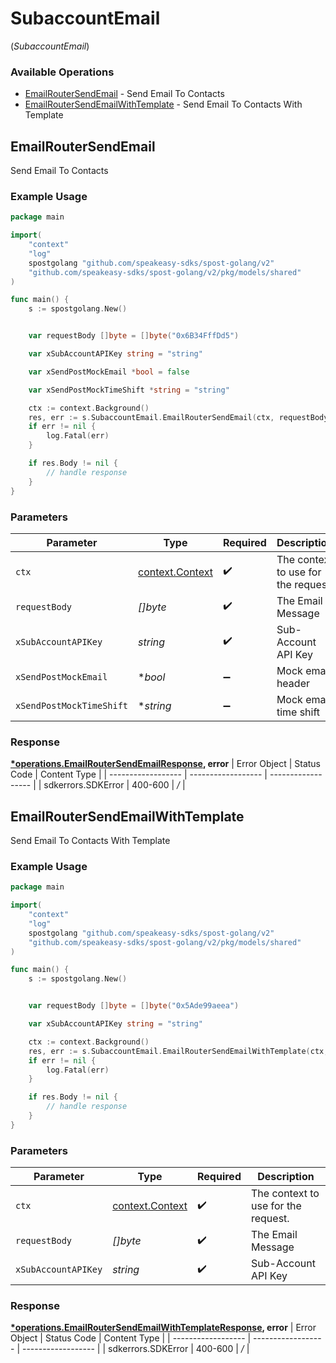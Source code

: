 # SubaccountEmail
(*SubaccountEmail*)

### Available Operations

* [EmailRouterSendEmail](#emailroutersendemail) - Send Email To Contacts
* [EmailRouterSendEmailWithTemplate](#emailroutersendemailwithtemplate) - Send Email To Contacts With Template

## EmailRouterSendEmail

Send Email To Contacts

### Example Usage

```go
package main

import(
	"context"
	"log"
	spostgolang "github.com/speakeasy-sdks/spost-golang/v2"
	"github.com/speakeasy-sdks/spost-golang/v2/pkg/models/shared"
)

func main() {
    s := spostgolang.New()


    var requestBody []byte = []byte("0x6B34FffDd5")

    var xSubAccountAPIKey string = "string"

    var xSendPostMockEmail *bool = false

    var xSendPostMockTimeShift *string = "string"

    ctx := context.Background()
    res, err := s.SubaccountEmail.EmailRouterSendEmail(ctx, requestBody, xSubAccountAPIKey, xSendPostMockEmail, xSendPostMockTimeShift)
    if err != nil {
        log.Fatal(err)
    }

    if res.Body != nil {
        // handle response
    }
}
```

### Parameters

| Parameter                                             | Type                                                  | Required                                              | Description                                           |
| ----------------------------------------------------- | ----------------------------------------------------- | ----------------------------------------------------- | ----------------------------------------------------- |
| `ctx`                                                 | [context.Context](https://pkg.go.dev/context#Context) | :heavy_check_mark:                                    | The context to use for the request.                   |
| `requestBody`                                         | *[]byte*                                              | :heavy_check_mark:                                    | The Email Message                                     |
| `xSubAccountAPIKey`                                   | *string*                                              | :heavy_check_mark:                                    | Sub-Account API Key                                   |
| `xSendPostMockEmail`                                  | **bool*                                               | :heavy_minus_sign:                                    | Mock email header                                     |
| `xSendPostMockTimeShift`                              | **string*                                             | :heavy_minus_sign:                                    | Mock email time shift                                 |


### Response

**[*operations.EmailRouterSendEmailResponse](../../pkg/models/operations/emailroutersendemailresponse.md), error**
| Error Object       | Status Code        | Content Type       |
| ------------------ | ------------------ | ------------------ |
| sdkerrors.SDKError | 400-600            | */*                |

## EmailRouterSendEmailWithTemplate

Send Email To Contacts With Template

### Example Usage

```go
package main

import(
	"context"
	"log"
	spostgolang "github.com/speakeasy-sdks/spost-golang/v2"
	"github.com/speakeasy-sdks/spost-golang/v2/pkg/models/shared"
)

func main() {
    s := spostgolang.New()


    var requestBody []byte = []byte("0x5Ade99aeea")

    var xSubAccountAPIKey string = "string"

    ctx := context.Background()
    res, err := s.SubaccountEmail.EmailRouterSendEmailWithTemplate(ctx, requestBody, xSubAccountAPIKey)
    if err != nil {
        log.Fatal(err)
    }

    if res.Body != nil {
        // handle response
    }
}
```

### Parameters

| Parameter                                             | Type                                                  | Required                                              | Description                                           |
| ----------------------------------------------------- | ----------------------------------------------------- | ----------------------------------------------------- | ----------------------------------------------------- |
| `ctx`                                                 | [context.Context](https://pkg.go.dev/context#Context) | :heavy_check_mark:                                    | The context to use for the request.                   |
| `requestBody`                                         | *[]byte*                                              | :heavy_check_mark:                                    | The Email Message                                     |
| `xSubAccountAPIKey`                                   | *string*                                              | :heavy_check_mark:                                    | Sub-Account API Key                                   |


### Response

**[*operations.EmailRouterSendEmailWithTemplateResponse](../../pkg/models/operations/emailroutersendemailwithtemplateresponse.md), error**
| Error Object       | Status Code        | Content Type       |
| ------------------ | ------------------ | ------------------ |
| sdkerrors.SDKError | 400-600            | */*                |
